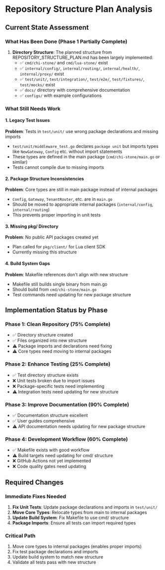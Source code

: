 # Repository Structure Plan Analysis

## Current State Assessment

### What Has Been Done (Phase 1 Partially Complete)
1. **Directory Structure**: The planned structure from REPOSITORY_STRUCTURE_PLAN.md has been largely implemented:
   - ✅ `cmd/chi-stone/` and `cmd/lua-stone/` exist
   - ✅ `internal/config/`, `internal/routing/`, `internal/health/`, `internal/proxy/` exist
   - ✅ `test/unit/`, `test/integration/`, `test/e2e/`, `test/fixtures/`, `test/mocks/` exist
   - ✅ `docs/` directory with comprehensive documentation
   - ✅ `configs/` with example configurations

### What Still Needs Work

#### 1. Legacy Test Issues
**Problem**: Tests in `test/unit/` use wrong package declarations and missing imports
- `test/unit/middleware_test.go` declares `package unit` but imports types like `NewGateway`, `Config` etc. without import statements
- These types are defined in the main package (`cmd/chi-stone/main.go` or similar)
- Tests cannot compile due to missing imports

#### 2. Package Structure Inconsistencies
**Problem**: Core types are still in main package instead of internal packages
- `Config`, `Gateway`, `TenantRouter`, etc. are in `main.go` 
- Should be moved to appropriate internal packages (`internal/config`, `internal/routing`)
- This prevents proper importing in unit tests

#### 3. Missing pkg/ Directory
**Problem**: No public API packages created yet
- Plan called for `pkg/client/` for Lua client SDK
- Currently missing this structure

#### 4. Build System Gaps
**Problem**: Makefile references don't align with new structure
- Makefile still builds single binary from main.go
- Should build from `cmd/chi-stone/main.go`
- Test commands need updating for new package structure

## Implementation Status by Phase

### Phase 1: Clean Repository (75% Complete)
- ✅ Directory structure created
- ✅ Files organized into new structure  
- ⚠️ Package imports and declarations need fixing
- ⚠️ Core types need moving to internal packages

### Phase 2: Enhance Testing (25% Complete)
- ✅ Test directory structure exists
- ❌ Unit tests broken due to import issues
- ❌ Package-specific tests need implementing
- ⚠️ Integration tests need updating for new structure

### Phase 3: Improve Documentation (90% Complete)
- ✅ Documentation structure excellent
- ✅ User guides comprehensive
- ⚠️ API documentation needs updating for new package structure

### Phase 4: Development Workflow (60% Complete)  
- ✅ Makefile exists with good workflow
- ⚠️ Build targets need updating for cmd/ structure
- ❌ GitHub Actions not yet implemented
- ❌ Code quality gates need updating

## Required Changes

### Immediate Fixes Needed
1. **Fix Unit Tests**: Update package declarations and imports in `test/unit/`
2. **Move Core Types**: Relocate types from main to internal packages
3. **Update Build System**: Fix Makefile to use cmd/ structure
4. **Package Imports**: Ensure all tests can import required types

### Critical Path
1. Move core types to internal packages (enables proper imports)
2. Fix test package declarations and imports
3. Update build system to match new structure
4. Validate all tests pass with new structure
